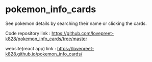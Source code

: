 # pokemon_info_cards
See pokemon details by searching their name or clicking the cards.

Code repository link :  https://github.com/lovepreet-k828/pokemon_info_cards/tree/master

website(react app) link :   https://lovepreet-k828.github.io/pokemon_info_cards/ 
